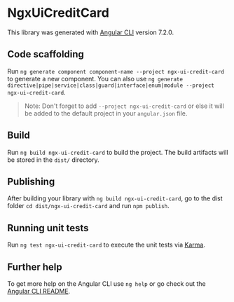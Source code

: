 # NgxUiCreditCard

This library was generated with [Angular CLI](https://github.com/angular/angular-cli) version 7.2.0.

## Code scaffolding

Run `ng generate component component-name --project ngx-ui-credit-card` to generate a new component. You can also use `ng generate directive|pipe|service|class|guard|interface|enum|module --project ngx-ui-credit-card`.
> Note: Don't forget to add `--project ngx-ui-credit-card` or else it will be added to the default project in your `angular.json` file. 

## Build

Run `ng build ngx-ui-credit-card` to build the project. The build artifacts will be stored in the `dist/` directory.

## Publishing

After building your library with `ng build ngx-ui-credit-card`, go to the dist folder `cd dist/ngx-ui-credit-card` and run `npm publish`.

## Running unit tests

Run `ng test ngx-ui-credit-card` to execute the unit tests via [Karma](https://karma-runner.github.io).

## Further help

To get more help on the Angular CLI use `ng help` or go check out the [Angular CLI README](https://github.com/angular/angular-cli/blob/master/README.md).
